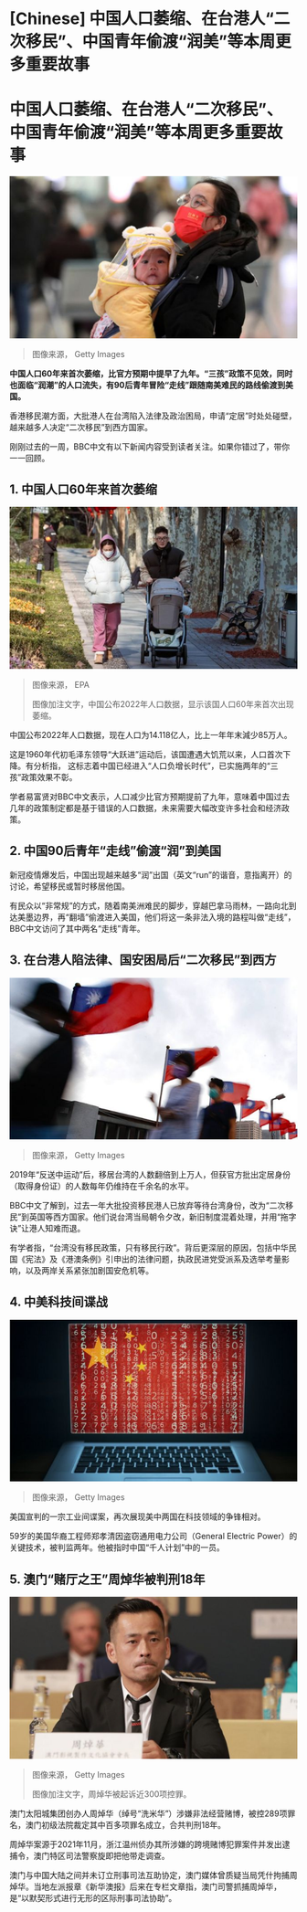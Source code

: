 # [Chinese] 中国人口萎缩、在台港人“二次移民”、中国青年偷渡“润美”等本周更多重要故事

#  中国人口萎缩、在台港人“二次移民”、中国青年偷渡“润美”等本周更多重要故事


![。](_128318328_gettyimages-1454755455.jpg)

> 图像来源，  Getty Images

**中国人口60年来首次萎缩，比官方预期中提早了九年。“三孩”政策不见效，同时也面临“润潮”的人口流失，有90后青年冒险“走线”跟随南美难民的路线偷渡到美国。**

香港移民潮方面，大批港人在台湾陷入法律及政治困局，申请“定居”时处处碰壁，越来越多人决定“二次移民”到西方国家。

刚刚过去的一周，BBC中文有以下新闻内容受到读者关注。如果你错过了，带你一一回顾。

##  1\. 中国人口60年来首次萎缩

![中国夫妇](_128344601_e59b7eebd77ebc87ab54d5adff300460a27ae2040_0_6960_46401000x667.jpg)

> 图像来源，  EPA
>
> 图像加注文字，中国公布2022年人口数据，显示该国人口60年来首次出现萎缩。

中国公布2022年人口数据，现在人口为14.118亿人，比上一年年末減少85万人。

这是1960年代初毛泽东领导“大跃进”运动后，该国遭遇大饥荒以来，人口首次下降。有分析指， 这标志着中国已经进入“人口负增长时代”，已实施两年的“三孩”政策效果不彰。

学者易富贤对BBC中文表示，人口减少比官方预期提前了九年，意味着中国过去几年的政策制定都是基于错误的人口数据，未来需要大幅改变许多社会和经济政策。


##  2\. 中国90后青年“走线”偷渡“润”到美国


新冠疫情爆发后，中国出现越来越多“润”出国（英文“run”的谐音，意指离开）的讨论，希望移民或暂时移居他国。

有民众以“非常规”的方式，随着南美洲难民的脚步，穿越巴拿马雨林，一路向北到达美墨边界，再“翻墙”偷渡进入美国，他们将这一条非法入境的路程叫做“走线”，BBC中文访问了其中两名“走线”青年。

##  3\. 在台港人陷法律、国安困局后“二次移民”到西方

![台湾中华民国旗帜与行人](_128342632_00758b6e-1c02-4f3c-918d-cb211b995717.jpg)

> 图像来源，  Getty Images

2019年“反送中运动”后，移居台湾的人数翻倍到上万人，但获官方批出定居身份（取得身份证）的人数每年仍维持在千余名的水平。

BBC中文了解到，过去一年大批投资移民港人已放弃等待台湾身份，改为“二次移民”到英国等西方国家。他们说台湾当局朝令夕改，新旧制度混着处理，并用“拖字诀”让港人知难而退。

有学者指，“台湾没有移民政策，只有移民行政”。背后更深层的原因，包括中华民国《宪法》及《港澳条例》引申出的法律问题，执政民进党受派系及选举考量影响，以及两岸关系紧张加剧国安危机等。

##  4\. 中美科技间谍战

![数据](_119366332_gettyimages-1137730846.jpg)

> 图像来源，  Getty Images

美国宣判的一宗工业间谍案，再次展现美中两国在科技领域的争锋相对。

59岁的美国华裔工程师郑孝清因盗窃通用电力公司（General Electric Power）的关键技术，被判监两年。他被指时中国“千人计划”中的一员。

##  5\. 澳门“赌厅之王”周焯华被判刑18年

![周焯华](_128301152_gettyimages-1355980993.jpg)

> 图像来源，  Getty Images
>
> 图像加注文字，周焯华被起诉近300项控罪。

澳门太阳城集团创办人周焯华（绰号“洗米华”）涉嫌非法经营赌博，被控289项罪名，澳门初级法院裁定其中百多项罪名成立，合共判刑18年。

周焯华案源于2021年11月，浙江温州侦办其所涉嫌的跨境赌博犯罪案件并发出逮捕令，澳门特区司法警察旋即把他带走调查。

澳门与中国大陆之间并未订立刑事司法互助协定，澳门媒体曾质疑当局凭什拘捕周焯华。当地左派报章《新华澳报》后来在专栏文章指，澳门司警抓捕周焯华，是“以默契形式进行无形的区际刑事司法协助”。







